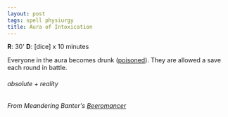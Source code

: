 ```yaml
---
layout: post
tags: spell physiurgy
title: Aura of Intoxication
---
```

**R**: 30'  **D**:  [dice] x 10 minutes

Everyone in the aura becomes drunk ([poisoned](/2020/11/10/extra-rules/#conditions)). They are allowed a save each round in battle.
 
###### absolute + reality
###### From Meandering Banter's [Beeromancer](https://meanderingbanter.blogspot.com/2019/06/narcomancer-beeromancer.html)

